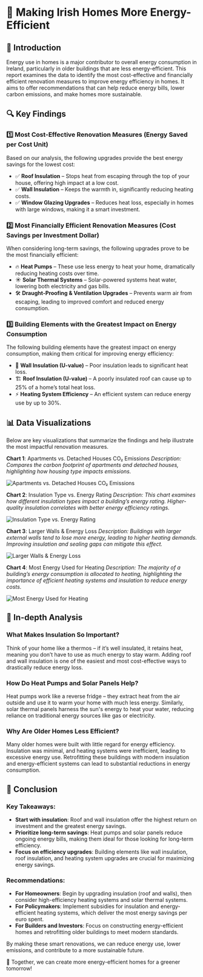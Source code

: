 # 🏡 Making Irish Homes More Energy-Efficient

## 📢 Introduction

Energy use in homes is a major contributor to overall energy consumption in Ireland, particularly in older buildings that are less energy-efficient. This report examines the data to identify the most cost-effective and financially efficient renovation measures to improve energy efficiency in homes. It aims to offer recommendations that can help reduce energy bills, lower carbon emissions, and make homes more sustainable.

## 🔍 Key Findings

### 1️⃣ **Most Cost-Effective Renovation Measures (Energy Saved per Cost Unit)**
Based on our analysis, the following upgrades provide the best energy savings for the lowest cost:
- ✅ **Roof Insulation** – Stops heat from escaping through the top of your house, offering high impact at a low cost.
- ✅ **Wall Insulation** – Keeps the warmth in, significantly reducing heating costs.
- ✅ **Window Glazing Upgrades** – Reduces heat loss, especially in homes with large windows, making it a smart investment.

### 2️⃣ **Most Financially Efficient Renovation Measures (Cost Savings per Investment Dollar)**
When considering long-term savings, the following upgrades prove to be the most financially efficient:
- 🔥 **Heat Pumps** – These use less energy to heat your home, dramatically reducing heating costs over time.
- ☀️ **Solar Thermal Systems** – Solar-powered systems heat water, lowering both electricity and gas bills.
- 🛠 **Draught-Proofing & Ventilation Upgrades** – Prevents warm air from escaping, leading to improved comfort and reduced energy consumption.

### 3️⃣ **Building Elements with the Greatest Impact on Energy Consumption**
The following building elements have the greatest impact on energy consumption, making them critical for improving energy efficiency:
- 🧱 **Wall Insulation (U-value)** – Poor insulation leads to significant heat loss.
- 🏗 **Roof Insulation (U-value)** – A poorly insulated roof can cause up to 25% of a home’s total heat loss.
- ⚡ **Heating System Efficiency** – An efficient system can reduce energy use by up to 30%.

## 📊 Data Visualizations

Below are key visualizations that summarize the findings and help illustrate the most impactful renovation measures.

**Chart 1**: Apartments vs. Detached Houses CO₂ Emissions
*Description: Compares the carbon footprint of apartments and detached houses, highlighting how housing type impacts emissions.*

![Apartments vs. Detached Houses CO₂ Emissions](https://res.cloudinary.com/dboamlul8/image/upload/v1740487359/window_size_energy_efficiency_d9vyrt.png)

**Chart 2**: Insulation Type vs. Energy Rating
*Description: This chart examines how different insulation types impact a building’s energy rating. Higher-quality insulation correlates with better energy efficiency ratings.*

![Insulation Type vs. Energy Rating](https://res.cloudinary.com/dboamlul8/image/upload/v1740487358/insulation_type_berrating_yhosvj.png)

**Chart 3**: Larger Walls & Energy Loss
*Description: Buildings with larger external walls tend to lose more energy, leading to higher heating demands. Improving insulation and sealing gaps can mitigate this effect.*

![Larger Walls & Energy Loss](https://res.cloudinary.com/dboamlul8/image/upload/v1740487359/larger_walls_energy_loss_iengkh.png)

**Chart 4**: Most Energy Used for Heating
*Description: The majority of a building’s energy consumption is allocated to heating, highlighting the importance of efficient heating systems and insulation to reduce energy costs.*

![Most Energy Used for Heating](https://res.cloudinary.com/dboamlul8/image/upload/v1740487359/most_energy_used_for_heating_hsauen.png)

## 🧐 In-depth Analysis

### What Makes Insulation So Important?
Think of your home like a thermos – if it’s well insulated, it retains heat, meaning you don’t have to use as much energy to stay warm. Adding roof and wall insulation is one of the easiest and most cost-effective ways to drastically reduce energy loss.

### How Do Heat Pumps and Solar Panels Help?
Heat pumps work like a reverse fridge – they extract heat from the air outside and use it to warm your home with much less energy. Similarly, solar thermal panels harness the sun's energy to heat your water, reducing reliance on traditional energy sources like gas or electricity.

### Why Are Older Homes Less Efficient?
Many older homes were built with little regard for energy efficiency. Insulation was minimal, and heating systems were inefficient, leading to excessive energy use. Retrofitting these buildings with modern insulation and energy-efficient systems can lead to substantial reductions in energy consumption.

## 🏁 Conclusion

### Key Takeaways:
- **Start with insulation**: Roof and wall insulation offer the highest return on investment and the greatest energy savings.
- **Prioritize long-term savings**: Heat pumps and solar panels reduce ongoing energy bills, making them ideal for those looking for long-term efficiency.
- **Focus on efficiency upgrades**: Building elements like wall insulation, roof insulation, and heating system upgrades are crucial for maximizing energy savings.

### Recommendations:
- **For Homeowners**: Begin by upgrading insulation (roof and walls), then consider high-efficiency heating systems and solar thermal systems.
- **For Policymakers**: Implement subsidies for insulation and energy-efficient heating systems, which deliver the most energy savings per euro spent.
- **For Builders and Investors**: Focus on constructing energy-efficient homes and retrofitting older buildings to meet modern standards.

By making these smart renovations, we can reduce energy use, lower emissions, and contribute to a more sustainable future.

🚀 Together, we can create more energy-efficient homes for a greener tomorrow!
